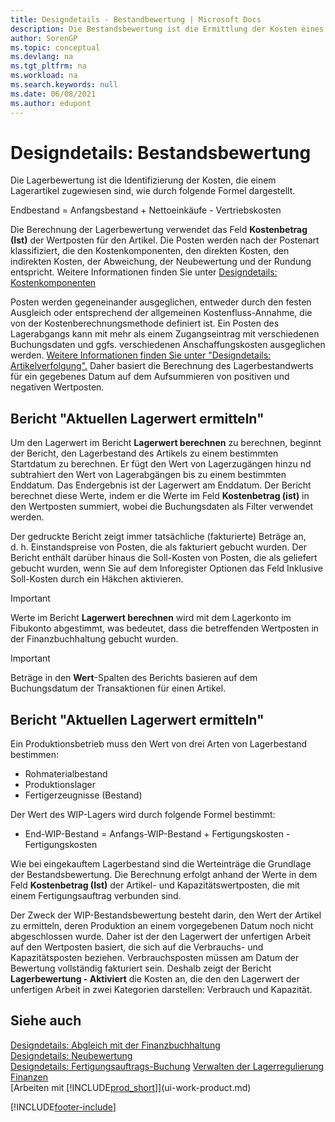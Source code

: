 ```yaml
---
title: Designdetails - Bestandbewertung | Microsoft Docs
description: Die Bestandsbewertung ist die Ermittlung der Kosten eines Lagerartikels.
author: SorenGP
ms.topic: conceptual
ms.devlang: na
ms.tgt_pltfrm: na
ms.workload: na
ms.search.keywords: null
ms.date: 06/08/2021
ms.author: edupont
---
```

# <a name="design-details-inventory-valuation"></a><a name="design-details-inventory-valuation"></a><a name="design-details-inventory-valuation"></a>Designdetails: Bestandsbewertung
Die Lagerbewertung ist die Identifizierung der Kosten, die einem Lagerartikel zugewiesen sind, wie durch folgende Formel dargestellt.  

Endbestand = Anfangsbestand + Nettoeinkäufe - Vertriebskosten  

Die Berechnung der Lagerbewertung verwendet das Feld **Kostenbetrag (Ist)** der Wertposten für den Artikel. Die Posten werden nach der Postenart klassifiziert, die den Kostenkomponenten, den direkten Kosten, den indirekten Kosten, der Abweichung, der Neubewertung und der Rundung entspricht. Weitere Informationen finden Sie unter [Designdetails: Kostenkomponenten](design-details-cost-components.md)  

Posten werden gegeneinander ausgeglichen, entweder durch den festen Ausgleich oder entsprechend der allgemeinen Kostenfluss-Annahme, die von der Kostenberechnungsmethode definiert ist. Ein Posten des Lagerabgangs kann mit mehr als einem Zugangseintrag mit verschiedenen Buchungsdaten und ggfs. verschiedenen Anschaffungskosten ausgeglichen werden. [Weitere Informationen finden Sie unter "Designdetails: Artikelverfolgung".](design-details-item-application.md) Daher basiert die Berechnung des Lagerbestandwerts für ein gegebenes Datum auf dem Aufsummieren von positiven und negativen Wertposten.  

## <a name="inventory-valuation-report"></a><a name="inventory-valuation-report"></a><a name="inventory-valuation-report"></a>Bericht "Aktuellen Lagerwert ermitteln"
Um den Lagerwert im Bericht **Lagerwert berechnen** zu berechnen, beginnt der Bericht, den Lagerbestand des Artikels zu einem bestimmten Startdatum zu berechnen. Er fügt den Wert von Lagerzugängen hinzu nd subtrahiert den Wert von Lagerabgängen bis zu einem bestimmten Enddatum. Das Endergebnis ist der Lagerwert am Enddatum. Der Bericht berechnet diese Werte, indem er die Werte im Feld **Kostenbetrag (ist)** in den Wertposten summiert, wobei die Buchungsdaten als Filter verwendet werden.  

Der gedruckte Bericht zeigt immer tatsächliche (fakturierte) Beträge an, d. h. Einstandspreise von Posten, die als fakturiert gebucht wurden. Der Bericht enthält darüber hinaus die Soll-Kosten von Posten, die als geliefert gebucht wurden, wenn Sie auf dem Inforegister Optionen das Feld Inklusive Soll-Kosten durch ein Häkchen aktivieren.  

> [!IMPORTANT]  
>  Werte im Bericht **Lagerwert berechnen** wird mit dem Lagerkonto im Fibukonto abgestimmt, was bedeutet, dass die betreffenden Wertposten in der Finanzbuchhaltung gebucht wurden.  

> [!IMPORTANT]  
>  Beträge in den **Wert**-Spalten des Berichts basieren auf dem Buchungsdatum der Transaktionen für einen Artikel.  

## <a name="inventory-valuation---wip-report"></a><a name="inventory-valuation---wip-report"></a><a name="inventory-valuation---wip-report"></a>Bericht "Aktuellen Lagerwert ermitteln"
Ein Produktionsbetrieb muss den Wert von drei Arten von Lagerbestand bestimmen:  

* Rohmaterialbestand  
* Produktionslager  
* Fertigerzeugnisse (Bestand)  

Der Wert des WIP-Lagers wird durch folgende Formel bestimmt:  

* End-WIP-Bestand = Anfangs-WIP-Bestand + Fertigungskosten - Fertigungskosten  

Wie bei eingekauftem Lagerbestand sind die Werteinträge die Grundlage der Bestandsbewertung. Die Berechnung erfolgt anhand der Werte in dem Feld **Kostenbetrag (Ist)** der Artikel- und Kapazitätswertposten, die mit einem Fertigungsauftrag verbunden sind.  

Der Zweck der WIP-Bestandsbewertung besteht darin, den Wert der Artikel zu ermitteln, deren Produktion an einem vorgegebenen Datum noch nicht abgeschlossen wurde. Daher ist der den Lagerwert der unfertigen Arbeit auf den Wertposten basiert, die sich auf die Verbrauchs- und Kapazitätsposten beziehen. Verbrauchsposten müssen am Datum der Bewertung vollständig fakturiert sein. Deshalb zeigt der Bericht **Lagerbewertung - Aktiviert** die Kosten an, die den den Lagerwert der unfertigen Arbeit in zwei Kategorien darstellen: Verbrauch und Kapazität.  

## <a name="see-also"></a><a name="see-also"></a><a name="see-also"></a>Siehe auch
[Designdetails: Abgleich mit der Finanzbuchhaltung](design-details-reconciliation-with-the-general-ledger.md)   
[Designdetails: Neubewertung](design-details-revaluation.md)   
[Designdetails: Fertigungsauftrags-Buchung](design-details-production-order-posting.md)
[Verwalten der Lagerregulierung](finance-manage-inventory-costs.md)  
[Finanzen](finance.md)  
[Arbeiten mit [!INCLUDE[prod_short](includes/prod_short.md)]](ui-work-product.md)


[!INCLUDE[footer-include](includes/footer-banner.md)]
